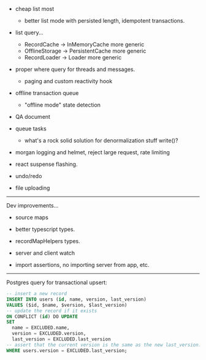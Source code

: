 
- cheap list most
	- better list mode with persisted length, idempotent transactions.



- list query...
	- RecordCache -> InMemoryCache more generic
	- OfflineStorage -> PersistentCache more generic
	- RecordLoader -> Loader more generic


- proper where query for threads and messages.
	- paging and custom reactivity hook

- offline transaction queue
	- "offline mode" state detection

- QA document

- queue tasks
	- what's a rock solid solution for denormalization stuff write()?

- morgan logging and helmet, reject large request, rate limiting
- react suspense flashing.

- undo/redo
- file uploading


---

Dev improvements...

- source maps
- better typescript types.
- recordMapHelpers types.

- server and client watch

- import assertions, no importing server from app, etc.


---

Postgres query for transactional upsert:

```sql
-- insert a new record
INSERT INTO users (id, name, version, last_version)
VALUES ($id, $name, $version, $last_version)
-- update the record if it exists
ON CONFLICT (id) DO UPDATE
SET
  name = EXCLUDED.name,
  version = EXCLUDED.version,
  last_version = EXCLUDED.last_version
-- assert that the current version is the same as the new last_version.
WHERE users.version = EXCLUDED.last_version;
```